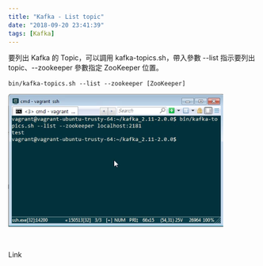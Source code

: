 ```yaml
---
title: "Kafka - List topic"
date: "2018-09-20 23:41:39"
tags: [Kafka]
---
```



要列出 Kafka 的 Topic，可以調用 kafka-topics.sh，帶入參數 --list 指示要列出 topic、--zookeeper 參數指定 ZooKeeper 位置。  

<!-- More -->

    bin/kafka-topics.sh --list --zookeeper [ZooKeeper]

![1.png](1.png)
 
<br/>


Link
